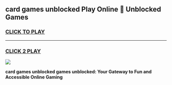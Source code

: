 
## card games unblocked Play Online 👋 Unblocked Games
<h3>
<a href="https://premium.freeplayer.one?title=card_games_unblocked&ref=19F">CLICK TO PLAY</a></h3>
<hr>

<h3>
<a href="https://premium.freeplayer.one?title=card_games_unblocked&ref=19F">CLICK 2 PLAY</a>
  
</h3>

<a href="https://premium.freeplayer.one?title=card_games_unblocked&ref=19F"><img src="https://clearcache.store/games.png"></a>


**card games unblocked games unblocked: Your Gateway to Fun and Accessible Online Gaming**

